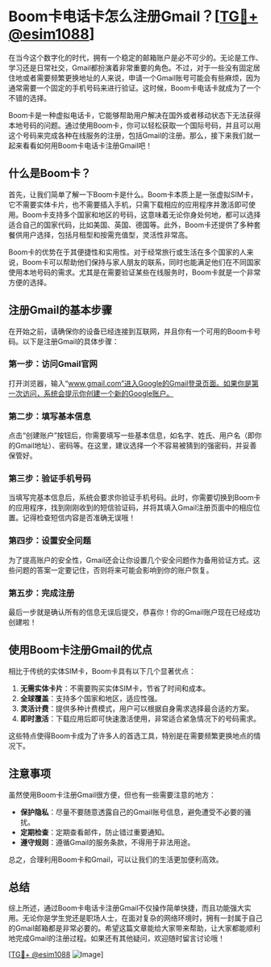 # Boom卡电话卡怎么注册Gmail？[[TG💪+ @esim1088](https://t.me/s/esim1088)]

在当今这个数字化的时代，拥有一个稳定的邮箱账户是必不可少的。无论是工作、学习还是日常社交，Gmail都扮演着非常重要的角色。不过，对于一些没有固定居住地或者需要频繁更换地址的人来说，申请一个Gmail账号可能会有些麻烦，因为通常需要一个固定的手机号码来进行验证。这时候，Boom卡电话卡就成为了一个不错的选择。

Boom卡是一种虚拟电话卡，它能够帮助用户解决在国外或者移动状态下无法获得本地号码的问题。通过使用Boom卡，你可以轻松获取一个国际号码，并且可以用这个号码来完成各种在线服务的注册，包括Gmail的注册。那么，接下来我们就一起来看看如何用Boom卡电话卡注册Gmail吧！

## 什么是Boom卡？

首先，让我们简单了解一下Boom卡是什么。Boom卡本质上是一张虚拟SIM卡，它不需要实体卡片，也不需要插入手机，只需下载相应的应用程序并激活即可使用。Boom卡支持多个国家和地区的号码，这意味着无论你身处何地，都可以选择适合自己的国家代码，比如美国、英国、德国等。此外，Boom卡还提供了多种套餐供用户选择，包括月租型和按需充值型，灵活性非常高。

Boom卡的优势在于其便捷性和实用性。对于经常旅行或生活在多个国家的人来说，Boom卡可以帮助他们保持与家人朋友的联系，同时也能满足他们在不同国家使用本地号码的需求。尤其是在需要验证某些在线服务时，Boom卡就是一个非常方便的选择。

## 注册Gmail的基本步骤

在开始之前，请确保你的设备已经连接到互联网，并且你有一个可用的Boom卡号码。以下是注册Gmail的具体步骤：

### 第一步：访问Gmail官网

打开浏览器，输入“www.gmail.com”进入Google的Gmail登录页面。如果你是第一次访问，系统会提示你创建一个新的Google账户。

### 第二步：填写基本信息

点击“创建账户”按钮后，你需要填写一些基本信息，如名字、姓氏、用户名（即你的Gmail地址）、密码等。在这里，建议选择一个不容易被猜到的强密码，并妥善保管好。

### 第三步：验证手机号码

当填写完基本信息后，系统会要求你验证手机号码。此时，你需要切换到Boom卡的应用程序，找到刚刚收到的短信验证码，并将其填入Gmail注册页面中的相应位置。记得检查短信内容是否准确无误哦！

### 第四步：设置安全问题

为了提高账户的安全性，Gmail还会让你设置几个安全问题作为备用验证方式。这些问题的答案一定要记住，否则将来可能会影响到你的账户恢复。

### 第五步：完成注册

最后一步就是确认所有的信息无误后提交，恭喜你！你的Gmail账户现在已经成功创建啦！

## 使用Boom卡注册Gmail的优点

相比于传统的实体SIM卡，Boom卡具有以下几个显著优点：

1. **无需实体卡片**：不需要购买实体SIM卡，节省了时间和成本。
2. **全球覆盖**：支持多个国家和地区，适应性强。
3. **灵活计费**：提供多种计费模式，用户可以根据自身需求选择最合适的方案。
4. **即时激活**：下载应用后即可快速激活使用，非常适合紧急情况下的号码需求。

这些特点使得Boom卡成为了许多人的首选工具，特别是在需要频繁更换地点的情况下。

## 注意事项

虽然使用Boom卡注册Gmail很方便，但也有一些需要注意的地方：

- **保护隐私**：尽量不要随意透露自己的Gmail账号信息，避免遭受不必要的骚扰。
- **定期检查**：定期查看邮件，防止错过重要通知。
- **遵守规则**：遵循Gmail的服务条款，不得用于非法用途。

总之，合理利用Boom卡和Gmail，可以让我们的生活更加便利高效。

## 总结

综上所述，通过Boom卡电话卡注册Gmail不仅操作简单快捷，而且功能强大实用。无论你是学生党还是职场人士，在面对复杂的网络环境时，拥有一封属于自己的Gmail邮箱都是非常必要的。希望这篇文章能给大家带来帮助，让大家都能顺利地完成Gmail的注册过程。如果还有其他疑问，欢迎随时留言讨论哦！

[[TG💪+ @esim1088](https://t.me/s/esim1088) ![Image](https://i.postimg.cc/4NQfJmqS/Snipaste-2025-05-13-00-14-12.png)]